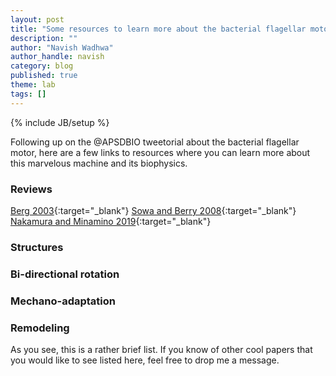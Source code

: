 ```yaml
---
layout: post
title: "Some resources to learn more about the bacterial flagellar motor"
description: ""
author: "Navish Wadhwa"
author_handle: navish
category: blog
published: true
theme: lab
tags: []
---
```

{% include JB/setup %}

Following up on the @APSDBIO tweetorial about the bacterial flagellar motor, here are a few links to resources where you can learn more about this marvelous machine and its biophysics.

### Reviews
[Berg 2003](https://arjournals.annualreviews.org/doi/10.1146/annurev.biochem.72.121801.161737){:target="_blank"}
[Sowa and Berry 2008](https://www.cambridge.org/core/journals/quarterly-reviews-of-biophysics/article/bacterial-flagellar-motor/60CC83BA11259898821D5FC6CC5EF6D3){:target="_blank"}
[Nakamura and Minamino 2019](https://www.mdpi.com/2218-273X/9/7/279){:target="_blank"}



### Structures
### Bi-directional rotation
### Mechano-adaptation
### Remodeling


As you see, this is a rather brief list. If you know of other cool papers that you would like to see listed here, feel free to drop me a message.